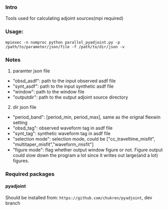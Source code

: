 ### Intro

Tools used for calculating adjoint sources(mpi required)

### Usage:

```
mpiexec -n numproc python parallel_pyadjoint.py -p /path/to/parameter/json/file -f /path/to/dir/json -v
```

### Notes
1. paramter json file
  * "obsd_asdf": path to the input observed asdf file
  * "synt_asdf": path to the input synthetic asdf file
  * "window": path to the window file
  * "outputdir": path to the output adjoint source directory

2. dir json file
  * "period_band": [period_min, period_max], same as the orignal flexwin setting
  * "obsd_tag": observed waveform tag in asdf file
  * "synt_tag": synthetic waveform tag in asdf file
  * "selection mode": selection mode, could be ["cc_traveltime_misfit", "multitaper_misfit","waveform_misfit"]
  * "figure mode": flag whether output window figure or not. Figure output could slow down the program a lot since it writes out large(and a lot) figures.

### Required packages

#### pyadjoint

Should be installed from:
```https://github.com/chukren/pyadjoint```, dev branch
